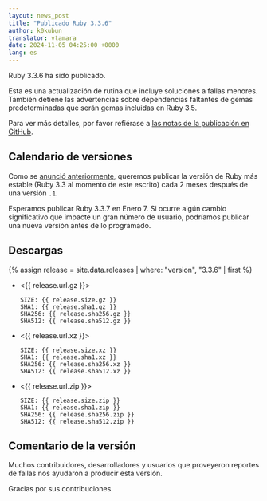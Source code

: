 ```yaml
---
layout: news_post
title: "Publicado Ruby 3.3.6"
author: k0kubun
translator: vtamara
date: 2024-11-05 04:25:00 +0000
lang: es
---
```


Ruby 3.3.6 ha sido publicado.

Esta es una actualización de rutina que incluye soluciones a fallas menores.
También detiene las advertencias sobre dependencias faltantes de gemas
predeterminadas que serán gemas incluidas en Ruby 3.5.

Para ver más detalles, por favor refiérase a
[las notas de la publicación en GitHub](https://github.com/ruby/ruby/releases/tag/v3_3_6).

## Calendario de versiones

Como se [anunció anteriormente](https://www.ruby-lang.org/es/news/2024/07/09/ruby-3-3-4-released/),
queremos publicar la versión de Ruby más estable (Ruby 3.3 al momento de este
escrito) cada 2 meses después de una versión `.1`.

Esperamos publicar Ruby 3.3.7 en Enero 7. Si ocurre algún cambio significativo
que impacte un gran número de usuario, podríamos publicar una nueva versión
antes de lo programado.

## Descargas

{% assign release = site.data.releases | where: "version", "3.3.6" | first %}

* <{{ release.url.gz }}>

      SIZE: {{ release.size.gz }}
      SHA1: {{ release.sha1.gz }}
      SHA256: {{ release.sha256.gz }}
      SHA512: {{ release.sha512.gz }}

* <{{ release.url.xz }}>

      SIZE: {{ release.size.xz }}
      SHA1: {{ release.sha1.xz }}
      SHA256: {{ release.sha256.xz }}
      SHA512: {{ release.sha512.xz }}

* <{{ release.url.zip }}>

      SIZE: {{ release.size.zip }}
      SHA1: {{ release.sha1.zip }}
      SHA256: {{ release.sha256.zip }}
      SHA512: {{ release.sha512.zip }}

## Comentario de la versión

Muchos contribuidores, desarrolladores y usuarios que proveyeron reportes de
fallas nos ayudaron a producir esta versión.

Gracias por sus contribuciones.
